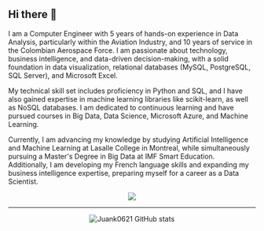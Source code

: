 ## Hi there 👋

I am a Computer Engineer with 5 years of hands-on experience in Data Analysis, particularly within the Aviation Industry, and 10 years of service in the Colombian Aerospace Force. I am passionate about technology, business intelligence, and data-driven decision-making, with a solid foundation in data visualization, relational databases (MySQL, PostgreSQL, SQL Server), and Microsoft Excel.

My technical skill set includes proficiency in Python and SQL, and I have also gained expertise in machine learning libraries like scikit-learn, as well as NoSQL databases. I am dedicated to continuous learning and have pursued courses in Big Data, Data Science, Microsoft Azure, and Machine Learning.

Currently, I am advancing my knowledge by studying Artificial Intelligence and Machine Learning at Lasalle College in Montreal, while simultaneously pursuing a Master's Degree in Big Data at IMF Smart Education. Additionally, I am developing my French language skills and expanding my business intelligence expertise, preparing myself for a career as a Data Scientist.

<p align="center">
  <a href="https://skillicons.dev">
    <img src="https://skillicons.dev/icons?i=azure,py,sklearn,tensorflow,vscode,fastapi,anaconda,sqlite,ai&perline=3" />
  </a>
</p>


---



<div align="center">
  <img src="https://github-readme-stats.vercel.app/api?username=Juank0621&theme=tokyonight&show_icons=true&rank_icon=github" alt="Juank0621 GitHub stats">
</div>
